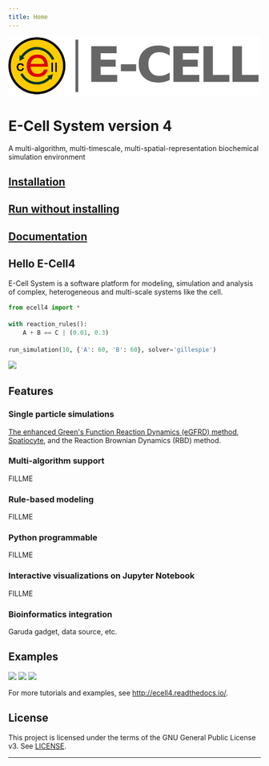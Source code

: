 ```yaml
---
title: Home
---
```


![](https://github.com/ecell/ecell4_docs/raw/master/ecell-logo-with-title.png)

# E-Cell System version 4

A multi-algorithm, multi-timescale, multi-spatial-representation biochemical simulation environment

## [Installation](https://github.com/ecell/ecell4#installation)
## [Run without installing](https://github.com/ecell/ecell4_docs)
## [Documentation](http://ecell4.readthedocs.io/en/latest/)

## Hello E-Cell4

E-Cell System is a software platform for modeling, simulation and analysis of complex, heterogeneous and multi-scale systems like the cell.

~~~python
from ecell4 import *

with reaction_rules():
    A + B == C | (0.01, 0.3)

run_simulation(10, {'A': 60, 'B': 60}, solver='gillespie')
~~~

![](http://www.e-cell.org/ecell4/images/gillespie.png)

## Features

### Single particle simulations
[The enhanced Green's Function Reaction Dynamics (eGFRD) method](http://gfrd.org/), [Spatiocyte](http://spatiocyte.org/), and the Reaction Brownian Dynamics (RBD) method.

### Multi-algorithm support
FILLME

### Rule-based modeling
FILLME

### Python programmable
FILLME

### Interactive visualizations on Jupyter Notebook
FILLME

### Bioinformatics integration
Garuda gadget, data source, etc.

## Examples

[![](http://www.e-cell.org/ecell4/images/drosophila.png)](https://nbviewer.jupyter.org/github/ecell/ecell4-docs/blob/master/en/examples/example2.ipynb)
[![](http://www.e-cell.org/ecell4/images/minde.gif)](https://nbviewer.jupyter.org/github/ecell/ecell4-docs/blob/master/en/examples/example9.ipynb)
[![](http://www.e-cell.org/ecell4/images/attractors.png)](https://nbviewer.jupyter.org/github/ecell/ecell4-docs/blob/master/en/examples/example1.ipynb)

For more tutorials and examples, see http://ecell4.readthedocs.io/.

## License

This project is licensed under the terms of the GNU General Public License v3. See [LICENSE](https://github.com/ecell/ecell4_base/blob/master/LICENSE).

---
